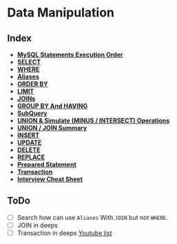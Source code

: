 # Data Manipulation

## Index

* **[MySQL Statements Execution Order](./statements-execution.md)** <br>
* **[SELECT](./select.md)** <br>
* **[WHERE](./where.md)** <br>
* **[Aliases](./aliases.md)** <br>
* **[ORDER BY](./order-by.md)** <br>
* **[LIMIT](./limit.md)** <br>
* **[JOINs](./join.md)** <br>
* **[GROUP BY And HAVING](./group-by.md)** <br>
* **[SubQuery](./subquery.md)** <br>
* **[UNION & Simulate (MINUS / INTERSECT) Operations](./union.md)** <br>
* **[UNION / JOIN Summary](./union-join-summary.md)** <br>
* **[INSERT](./insert.md)** <br>
* **[UPDATE](./update.md)** <br>
* **[DELETE](./delete.md)** <br>
* **[REPLACE](./replace.md)** <br>
* **[Prepared Statement](./prepared-statement.md)** <br>
* **[Transaction](./transaction.md)** <br>
* **[Interview Cheat Sheet](./interview-cheat-sheet.md)** <br>

## ToDo
- [ ] Search how can use `Aliases` With `JOIN` but not `WHERE`.
- [ ] JOIN in deeps
- [ ] Transaction in deeps [Youtube list](https://www.youtube.com/playlist?list=PLnpfWqvEvRCfYRq-l9AmeL6zUGITtPkZA)
